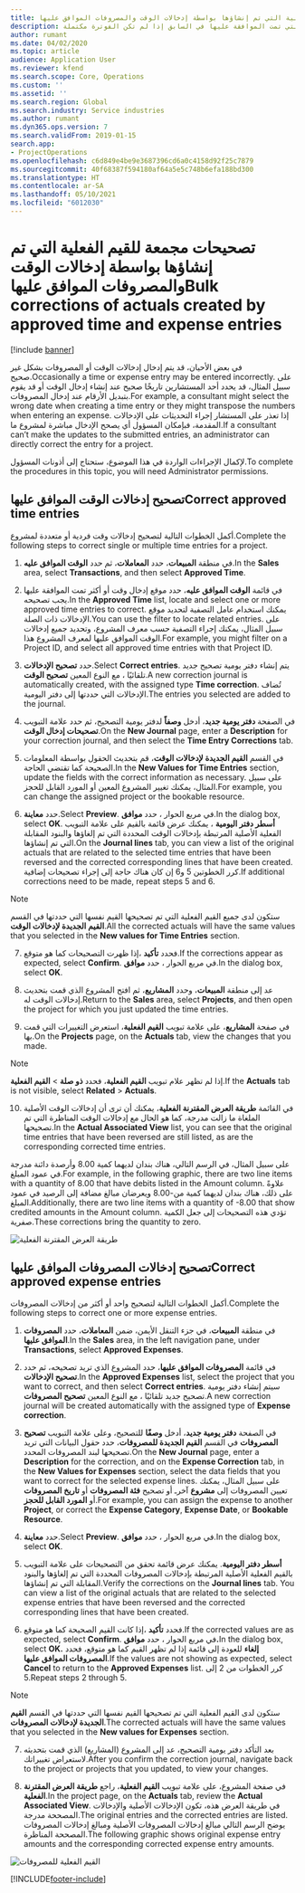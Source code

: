 ```yaml
---
title: تصحيحات مجمعة للقيم الفعلية التي تم إنشاؤها بواسطة إدخالات الوقت والمصروفات الموافق عليها
description: يشرح هذه الموضوع كيف يمكن للمسؤول إجراء تصحيحات فردية أو مجمعة لإدخالات الوقت أو المصروفات التي تمت الموافقة عليها في السابق إذا لم تكن الفوترة مكتملة.
author: rumant
ms.date: 04/02/2020
ms.topic: article
audience: Application User
ms.reviewer: kfend
ms.search.scope: Core, Operations
ms.custom: ''
ms.assetid: ''
ms.search.region: Global
ms.search.industry: Service industries
ms.author: rumant
ms.dyn365.ops.version: 7
ms.search.validFrom: 2019-01-15
search.app:
- ProjectOperations
ms.openlocfilehash: c6d849e4be9e3687396cd6a0c4158d92f25c7879
ms.sourcegitcommit: 40f68387f594180af64a5e5c748b6efa188bd300
ms.translationtype: HT
ms.contentlocale: ar-SA
ms.lasthandoff: 05/10/2021
ms.locfileid: "6012030"
---
```

# <a name="bulk-corrections-of-actuals-created-by-approved-time-and-expense-entries"></a><span data-ttu-id="7ea60-103">تصحيحات مجمعة للقيم الفعلية التي تم إنشاؤها بواسطة إدخالات الوقت والمصروفات الموافق عليها</span><span class="sxs-lookup"><span data-stu-id="7ea60-103">Bulk corrections of actuals created by approved time and expense entries</span></span>

[!include [banner](../includes/psa-now-project-operations.md)]

<span data-ttu-id="7ea60-104">في بعض الأحيان، قد يتم إدخال إدخالات الوقت أو المصروفات بشكل غير صحيح.</span><span class="sxs-lookup"><span data-stu-id="7ea60-104">Occasionally a time or expense entry may be entered incorrectly.</span></span> <span data-ttu-id="7ea60-105">على سبيل المثال، قد يحدد أحد المستشارين تاريخًا صحيح عند إنشاء إدخال الوقت أو قد يقوم بتبديل الأرقام عند إدخال المصروفات.</span><span class="sxs-lookup"><span data-stu-id="7ea60-105">For example, a consultant might select the wrong date when creating a time entry or they might transpose the numbers when entering an expense.</span></span> <span data-ttu-id="7ea60-106">إذا تعذر على المستشار إجراء التحديثات على الإدخالات المقدمة، فبإمكان المسؤول أي يصحح الإدخال مباشرة لمشروع ما.</span><span class="sxs-lookup"><span data-stu-id="7ea60-106">If a consultant can’t make the updates to the submitted entries, an administrator can directly correct the entry for a project.</span></span>

<span data-ttu-id="7ea60-107">لإكمال الإجراءات الواردة في هذا الموضوع، ستحتاج إلى أذونات المسؤول.</span><span class="sxs-lookup"><span data-stu-id="7ea60-107">To complete the procedures in this topic, you will need Administrator permissions.</span></span>

## <a name="correct-approved-time-entries"></a><span data-ttu-id="7ea60-108">تصحيح إدخالات الوقت الموافق عليها</span><span class="sxs-lookup"><span data-stu-id="7ea60-108">Correct approved time entries</span></span>     

<span data-ttu-id="7ea60-109">أكمل الخطوات التالية لتصحيح إدخالات وقت فردية أو متعددة لمشروع.</span><span class="sxs-lookup"><span data-stu-id="7ea60-109">Complete the following steps to correct single or multiple time entries for a project.</span></span>

1. <span data-ttu-id="7ea60-110">في منطقة **المبيعات**، حدد **المعاملات‬**، ثم حدد **الوقت الموافق عليه‬**.</span><span class="sxs-lookup"><span data-stu-id="7ea60-110">In the **Sales** area, select **Transactions**, and then select **Approved Time**.</span></span> 

2. <span data-ttu-id="7ea60-111">في قائمة **الوقت الموافق عليه‬**، حدد موقع إدخال وقت أو أكثر تمت الموافقة عليها يجب تصحيحه.</span><span class="sxs-lookup"><span data-stu-id="7ea60-111">In the **Approved Time** list, locate and select one or more approved time entries to correct.</span></span> <span data-ttu-id="7ea60-112">يمكنك استخدام عامل التصفية لتحديد موقع الإدخالات ذات الصلة.</span><span class="sxs-lookup"><span data-stu-id="7ea60-112">You can use the filter to locate related entries.</span></span> <span data-ttu-id="7ea60-113">على سبيل المثال، يمكنك إجراء التصفية حسب معرف المشروع، وتحديد جميع إدخالات الوقت الموافق عليها لمعرف المشروع هذا.</span><span class="sxs-lookup"><span data-stu-id="7ea60-113">For example, you might filter on a Project ID, and select all approved time entries with that Project ID.</span></span>

3. <span data-ttu-id="7ea60-114">حدد **تصحيح الإدخالات**.</span><span class="sxs-lookup"><span data-stu-id="7ea60-114">Select **Correct entries**.</span></span> <span data-ttu-id="7ea60-115">يتم إنشاء دفتر يومية تصحيح جديد تلقائيًا ، مع النوع المعين **تصحيح الوقت**.</span><span class="sxs-lookup"><span data-stu-id="7ea60-115">A new correction journal is automatically created, with the assigned type **Time correction**.</span></span> <span data-ttu-id="7ea60-116">تُضاف الإدخالات التي حددتها إلى دفتر اليومية.</span><span class="sxs-lookup"><span data-stu-id="7ea60-116">The entries you selected are added to the journal.</span></span> 

4. <span data-ttu-id="7ea60-117">في الصفحة **دفتر يومية جديد**، أدخل **وصفاً** لدفتر يومية التصحيح، ثم حدد علامة التبويب **تصحيحات إدخال الوقت**.</span><span class="sxs-lookup"><span data-stu-id="7ea60-117">On the **New Journal** page, enter a **Description** for your correction journal, and then select the **Time Entry Corrections** tab.</span></span>  
5. <span data-ttu-id="7ea60-118">في القسم **القيم الجديدة لإدخالات الوقت**، قم بتحديث الحقول بواسطة المعلومات الصحيحة كما تقتضي الحاجة.</span><span class="sxs-lookup"><span data-stu-id="7ea60-118">In the **New Values for Time Entries** section, update the fields with the correct information as necessary.</span></span> <span data-ttu-id="7ea60-119">على سبيل المثال، يمكنك تغيير المشروع المعين أو المورد القابل للحجز.</span><span class="sxs-lookup"><span data-stu-id="7ea60-119">For example, you can change the assigned project or the bookable resource.</span></span>

6. <span data-ttu-id="7ea60-120">حدد **معاينة**.</span><span class="sxs-lookup"><span data-stu-id="7ea60-120">Select **Preview**.</span></span> <span data-ttu-id="7ea60-121">في مربع الحوار ، حدد **موافق**.</span><span class="sxs-lookup"><span data-stu-id="7ea60-121">In the dialog box, select **OK**.</span></span> <span data-ttu-id="7ea60-122">على علامة التبويب‏‎ **أسطر دفتر اليومية** ، يمكنك عرض قائمة بالقيم الفعلية الأصلية المرتبطة بإدخالات الوقت المحددة التي تم إلغاؤها والبنود المقابلة التي تم إنشاؤها.</span><span class="sxs-lookup"><span data-stu-id="7ea60-122">On the **Journal lines** tab, you can view a list of the original actuals that are related to the selected time entries that have been reversed and the corrected corresponding lines that have been created.</span></span> <span data-ttu-id="7ea60-123">كرر الخطوتين 5 و6 إن كان هناك حاجة إلى إجراء تصحيحات إضافية.</span><span class="sxs-lookup"><span data-stu-id="7ea60-123">If additional corrections need to be made, repeat steps 5 and 6.</span></span> 

> [!NOTE]
> <span data-ttu-id="7ea60-124">ستكون لدى جميع القيم الفعلية التي تم تصحيحها القيم نفسها التي حددتها في القسم **القيم الجديدة لإدخالات الوقت‬**.</span><span class="sxs-lookup"><span data-stu-id="7ea60-124">All the corrected actuals will have the same values that you selected in the **New values for Time Entries** section.</span></span>

7. <span data-ttu-id="7ea60-125">إذا ظهرت التصحيحات كما هو متوقع‏‎، فحدد **تأكيد**.</span><span class="sxs-lookup"><span data-stu-id="7ea60-125">If the corrections appear as expected, select **Confirm**.</span></span> <span data-ttu-id="7ea60-126">في مربع الحوار ، حدد **موافق**.</span><span class="sxs-lookup"><span data-stu-id="7ea60-126">In the dialog box, select **OK**.</span></span>

8. <span data-ttu-id="7ea60-127">عد إلى منطقة **المبيعات**، وحدد **المشاريع**، ثم افتح المشروع الذي قمت بتحديث إدخالات الوقت له.</span><span class="sxs-lookup"><span data-stu-id="7ea60-127">Return to the **Sales** area, select **Projects**, and then open the project for which you just updated the time entries.</span></span> 

9. <span data-ttu-id="7ea60-128">في صفحة **المشاريع**، على علامة تبويب **القيم الفعلية**، استعرض التغييرات التي قمت بها.</span><span class="sxs-lookup"><span data-stu-id="7ea60-128">On the **Projects** page, on the **Actuals** tab, view the changes that you made.</span></span> 

> [!NOTE]
> <span data-ttu-id="7ea60-129">إذا لم تظهر علام تبويب **القيم الفعلية**، فحدد **ذو صلة** > **القيم الفعلية**.</span><span class="sxs-lookup"><span data-stu-id="7ea60-129">If the **Actuals** tab is not visible, select **Related** > **Actuals**.</span></span>  

10. <span data-ttu-id="7ea60-130">في القائمة **طريقة العرض المقترنة الفعلية‬**، يمكنك أن ترى أن إدخالات الوقت الأصلية الملغاة ما زالت مدرجة، كما هو الحال مع إدخالات الوقت المناظرة التي تم تصحيحها.</span><span class="sxs-lookup"><span data-stu-id="7ea60-130">In the **Actual Associated View** list, you can see that the original time entries that have been reversed are still listed, as are the corresponding corrected time entries.</span></span> 

<span data-ttu-id="7ea60-131">على سبيل المثال، في الرسم التالي، هناك بندان لديهما كمية 8.00 وأرصدة دائنة مدرجة في عمود المبلغ.</span><span class="sxs-lookup"><span data-stu-id="7ea60-131">For example, in the following graphic, there are two line items with a quantity of 8.00 that have debits listed in the Amount column.</span></span> <span data-ttu-id="7ea60-132">علاوةً على ذلك، هناك بندان لديهما كمية من-8.00 ويعرضان مبالغ مضافة إلى الرصيد في عمود المبلغ.</span><span class="sxs-lookup"><span data-stu-id="7ea60-132">Additionally, there are two line items with a quantity of -8.00 that show credited amounts in the Amount column.</span></span> <span data-ttu-id="7ea60-133">تؤدي هذه التصحيحات إلى جعل الكمية صفرية.</span><span class="sxs-lookup"><span data-stu-id="7ea60-133">These corrections bring the quantity to zero.</span></span>

![طريقة العرض المقترنة الفعلية](https://github.com/MicrosoftDocs/dynamics-365-customer-engagement-pr/blob/bulk-corrections-actuals-created-by-approved-time-expense-entries.md/time-actuals.png)
 
## <a name="correct-approved-expense-entries"></a><span data-ttu-id="7ea60-135">تصحيح إدخالات المصروفات الموافق عليها</span><span class="sxs-lookup"><span data-stu-id="7ea60-135">Correct approved expense entries</span></span>

<span data-ttu-id="7ea60-136">أكمل الخطوات التالية لتصحيح واحد أو أكثر من إدخالات المصروفات.</span><span class="sxs-lookup"><span data-stu-id="7ea60-136">Complete the following steps to correct one or more expense entries.</span></span> 

1. <span data-ttu-id="7ea60-137">في منطقة **المبيعات**، في جزء التنقل الأيمن، ضمن **المعاملات**، حدد **المصروفات الموافق عليها‬**.</span><span class="sxs-lookup"><span data-stu-id="7ea60-137">In the **Sales** area, in the left navigation pane, under **Transactions**, select **Approved Expenses**.</span></span>

2. <span data-ttu-id="7ea60-138">في قائمة **المصروفات الموافق عليها‬**، حدد المشروع الذي تريد تصحيحه، ثم حدد **تصحيح الإدخالات**.</span><span class="sxs-lookup"><span data-stu-id="7ea60-138">In the **Approved Expenses** list, select the project that you want to correct, and then select **Correct entries**.</span></span> <span data-ttu-id="7ea60-139">سيتم إنشاء دفتر يومية تصحيح جديد تلقائيًا ، مع النوع المعين **تصحيح المصروفات**.</span><span class="sxs-lookup"><span data-stu-id="7ea60-139">A new correction journal will be created automatically with the assigned type of **Expense correction**.</span></span> 

3. <span data-ttu-id="7ea60-140">في الصفحة **دفتر يومية جديد**، أدخل **وصفًا** للتصحيح، وعلى علامة التبويب **تصحيح المصروفات** في القسم **القيم الجديدة للمصروفات‬**، حدد حقول البيانات التي تريد تصحيحها لبند المصروفات المحدد.</span><span class="sxs-lookup"><span data-stu-id="7ea60-140">On the **New Journal** page, enter a **Description** for the correction, and on the **Expense Correction** tab, in the **New Values for Expenses** section, select the data fields that you want to correct for the selected expense lines.</span></span> <span data-ttu-id="7ea60-141">على سبيل المثال، يمكنك تعيين المصروفات إلى **مشروع** آخرـ أو تصحيح **فئة المصروفات** أو **تاريخ المصروفات** أو **المورد القابل للحجز**.</span><span class="sxs-lookup"><span data-stu-id="7ea60-141">For example, you can assign the expense to another **Project**, or correct the **Expense Category**, **Expense Date**, or **Bookable Resource**.</span></span>

4. <span data-ttu-id="7ea60-142">حدد **معاينة**.</span><span class="sxs-lookup"><span data-stu-id="7ea60-142">Select **Preview**.</span></span> <span data-ttu-id="7ea60-143">في مربع الحوار ، حدد **موافق**.</span><span class="sxs-lookup"><span data-stu-id="7ea60-143">In the dialog box, select **OK**.</span></span> 

5. <span data-ttu-id="7ea60-144">تحقق من التصحيحات على علامة التبويب‏‎ **أسطر دفتر اليومية**. يمكنك عرض قائمة بالقيم الفعلية الأصلية المرتبطة بإدخالات المصروفات المحددة التي تم إلغاؤها والبنود المقابلة التي تم إنشاؤها.</span><span class="sxs-lookup"><span data-stu-id="7ea60-144">Verify the corrections on the **Journal lines** tab. You can view a list of the original actuals that are related to the selected expense entries that have been reversed and the corrected corresponding lines that have been created.</span></span>

6. <span data-ttu-id="7ea60-145">إذا كانت القيم الصحيحة كما هو متوقع‏‎، فحدد **تأكيد**.</span><span class="sxs-lookup"><span data-stu-id="7ea60-145">If the corrected values are as expected, select **Confirm**.</span></span> <span data-ttu-id="7ea60-146">في مربع الحوار ، حدد **موافق.**</span><span class="sxs-lookup"><span data-stu-id="7ea60-146">In the dialog box, select **OK.**</span></span> <span data-ttu-id="7ea60-147">إذا لم تظهر القيم كما هو متوقع، فحدد‏‎ **إلغاء** للعودة إلى قائمة **المصروفات الموافق عليها**.</span><span class="sxs-lookup"><span data-stu-id="7ea60-147">If the values are not showing as expected, select **Cancel** to return to the **Approved Expenses** list.</span></span> <span data-ttu-id="7ea60-148">كرر الخطوات من 2 إلى 5.</span><span class="sxs-lookup"><span data-stu-id="7ea60-148">Repeat steps 2 through 5.</span></span> 

> [!NOTE]
> <span data-ttu-id="7ea60-149">ستكون لدى القيم الفعلية التي تم تصحيحها القيم نفسها التي حددتها في القسم **القيم الجديدة لإدخالات المصروفات‬**.</span><span class="sxs-lookup"><span data-stu-id="7ea60-149">The corrected actuals will have the same values that you selected in the **New values for Expenses** section.</span></span>

7. <span data-ttu-id="7ea60-150">بعد التأكد دفتر يومية التصحيح، عد إلى المشروع (المشاريع) الذي قمت بتحديثه لاستعراض تغييراتك.</span><span class="sxs-lookup"><span data-stu-id="7ea60-150">After you confirm the correction journal, navigate back to the project or projects that you updated, to view your changes.</span></span>  

8. <span data-ttu-id="7ea60-151">في صفحة المشروع، على علامة تبويب **القيم الفعلية**، راجع **طريقة العرض المقترنة الفعلية**.</span><span class="sxs-lookup"><span data-stu-id="7ea60-151">In the project page, on the **Actuals** tab, review the **Actual Associated View**.</span></span> <span data-ttu-id="7ea60-152">في طريقة العرض هذه، تكون الإدخالات الأصلية والإدخالات المصححة مدرجة.</span><span class="sxs-lookup"><span data-stu-id="7ea60-152">The original entries and the corrected entries are listed.</span></span> <span data-ttu-id="7ea60-153">يوضح الرسم التالي مبالغ إدخالات المصروفات الأصلية ومبالغ إدخالات المصروفات المصححة المناظرة.</span><span class="sxs-lookup"><span data-stu-id="7ea60-153">The following graphic shows original expense entry amounts and the corresponding corrected expense entry amounts.</span></span> 

![القيم الفعلية للمصروفات](https://user-images.githubusercontent.com/60806505/77122219-4cd52900-69fa-11ea-8349-ccd2ffebf640.png)


[!INCLUDE[footer-include](../includes/footer-banner.md)]